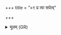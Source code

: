 +++
title = "०९ प्र त्वा सर्पत्व्"

+++
<details><summary>मूलम् (GR)</summary>

प्र त्वा सर्पत्व् अङ्कतः  
कुमारः पुरुषाद् अधि ।  
ऋतोर् यम् ऋत्वियाद् अधि  
यं ते धाता अचीक्ल्̥पत् ॥
</details>